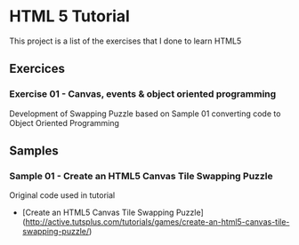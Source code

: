 # HTML 5 Tutorial 
This project is a list of the exercises that I done to learn HTML5

## Exercices
### Exercise 01 - Canvas, events & object oriented programming
Development of Swapping Puzzle based on Sample 01 converting code to Object Oriented Programming

## Samples
### Sample 01 - Create an HTML5 Canvas Tile Swapping Puzzle
Original code used in tutorial
* [Create an HTML5 Canvas Tile Swapping Puzzle] (http://active.tutsplus.com/tutorials/games/create-an-html5-canvas-tile-swapping-puzzle/)
